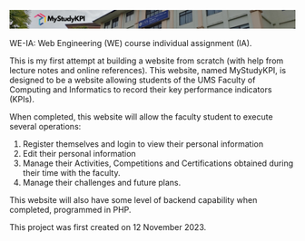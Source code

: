 ![banner](https://github.com/ccy7701/WE-IA/blob/main/images/indexheader2.png)

WE-IA: Web Engineering (WE) course individual assignment (IA).

This is my first attempt at building a website from scratch (with help from lecture notes and online references).
This website, named MyStudyKPI, is designed to be a website allowing students of the UMS Faculty of Computing and Informatics to record their key performance indicators (KPIs).

When completed, this website will allow the faculty student to execute several operations:
1. Register themselves and login to view their personal information
2. Edit their personal information
3. Manage their Activities, Competitions and Certifications obtained during their time with the faculty.
4. Manage their challenges and future plans.

This website will also have some level of backend capability when completed, programmed in PHP.

This project was first created on 12 November 2023.
